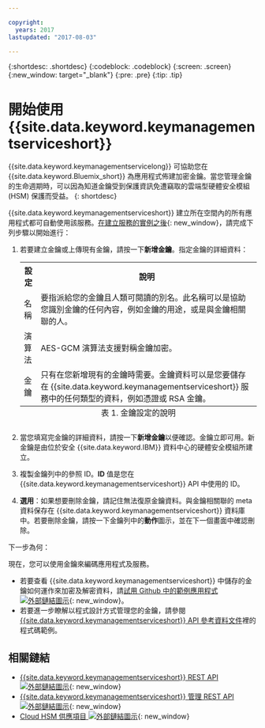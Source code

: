 ```yaml
---

copyright:
  years: 2017
lastupdated: "2017-08-03"

---
```


{:shortdesc: .shortdesc}
{:codeblock: .codeblock}
{:screen: .screen}
{:new_window: target="_blank"}
{:pre: .pre}
{:tip: .tip}

# 開始使用 {{site.data.keyword.keymanagementserviceshort}}

{{site.data.keyword.keymanagementservicelong}} 可協助您在 {{site.data.keyword.Bluemix_short}} 為應用程式佈建加密金鑰。當您管理金鑰的生命週期時，可以因為知道金鑰受到保護資訊免遭竊取的雲端型硬體安全模組 (HSM) 保護而受益。
{: shortdesc}

{{site.data.keyword.keymanagementserviceshort}} 建立所在空間內的所有應用程式都可自動使用該服務。[在建立服務的實例之後](https://console.ng.bluemix.net/catalog/services/key-protect/?taxonomyNavigation=apps){: new_window}，請完成下列步驟以開始進行：

1. 若要建立金鑰或上傳現有金鑰，請按一下**新增金鑰**。指定金鑰的詳細資料：
    <table>
      <tr>
        <th>設定</th>
        <th>說明</th>
      </tr>
      <tr>
        <td>名稱</td>
        <td>要指派給您的金鑰且人類可閱讀的別名。此名稱可以是協助您識別金鑰的任何內容，例如金鑰的用途，或是與金鑰相關聯的人。</td>
      </tr>
      <tr>
        <td>演算法</td>
        <td>AES-GCM 演算法支援對稱金鑰加密。</td>
      </tr>
      <tr>
        <td>金鑰</td>
        <td>只有在您新增現有的金鑰時需要。金鑰資料可以是您要儲存在 {{site.data.keyword.keymanagementserviceshort}} 服務中的任何類型的資料，例如憑證或 RSA 金鑰。</td>
      </tr>
        <caption style="caption-side:bottom;">表 1. 金鑰設定的說明</caption>
    </table>

2. 當您填寫完金鑰的詳細資料，請按一下**新增金鑰**以便確認。金鑰立即可用。新金鑰是由位於安全 {{site.data.keyword.IBM}} 資料中心的硬體安全模組所建立。
3. 複製金鑰列中的參照 ID。**ID** 值是您在 {{site.data.keyword.keymanagementserviceshort}} API 中使用的 ID。
4. **選用**：如果想要刪除金鑰，請記住無法復原金鑰資料。與金鑰相關聯的 meta 資料保存在 {{site.data.keyword.keymanagementserviceshort}} 資料庫中。若要刪除金鑰，請按一下金鑰列中的**動作**圖示，並在下一個畫面中確認刪除。

下一步為何：

現在，您可以使用金鑰來編碼應用程式及服務。

- 若要查看 {{site.data.keyword.keymanagementserviceshort}} 中儲存的金鑰如何運作來加密及解密資料，請[試用 Github 中的範例應用程式 ![外部鏈結圖示](../../icons/launch-glyph.svg "外部鏈結圖示")](https://github.com/IBM-Bluemix/key-protect-helloworld-python "外部鏈結圖示"){: new_window}。
- 若要進一步瞭解以程式設計方式管理您的金鑰，請參閱 [{{site.data.keyword.keymanagementserviceshort}} API 參考資料文件](https://console.ng.bluemix.net/apidocs/639)裡的程式碼範例。

## 相關鏈結

- [{{site.data.keyword.keymanagementserviceshort}} REST API ![外部鏈結圖示](../../icons/launch-glyph.svg "外部鏈結圖示")](https://console.ng.bluemix.net/apidocs/639 "外部鏈結圖示"){: new_window}
- [{{site.data.keyword.keymanagementserviceshort}} 管理 REST API ![外部鏈結圖示](../../icons/launch-glyph.svg "外部鏈結圖示")](https://docs-admin-keyprotect.ng.bluemix.net/ "外部鏈結圖示"){: new_window}
- [Cloud HSM 供應項目 ![外部鏈結圖示](../../icons/launch-glyph.svg "外部鏈結圖示")](http://www.softlayer.com/ibm-cloud-hsm "外部鏈結圖示"){: new_window}

